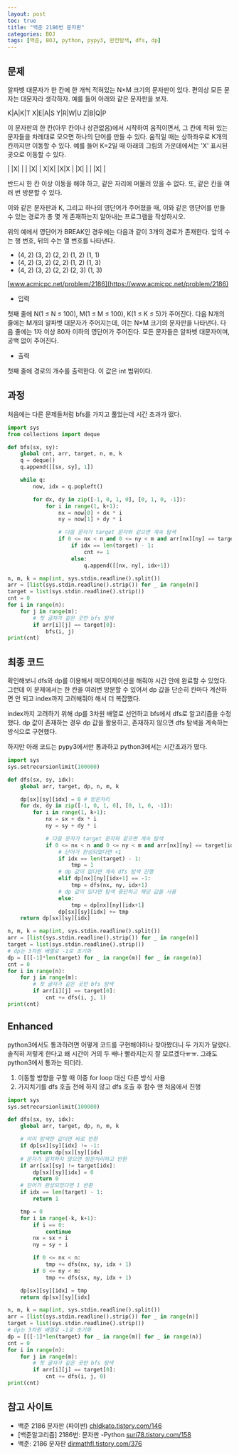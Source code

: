 ```yaml
---
layout: post
toc: true
title: "백준 2186번 문자판"
categories: BOJ
tags: [백준, BOJ, python, pypy3, 완전탐색, dfs, dp]
---
```


## 문제
알파벳 대문자가 한 칸에 한 개씩 적혀있는 N×M 크기의 문자판이 있다. 편의상 모든 문자는 대문자라 생각하자. 예를 들어 아래와 같은 문자판을 보자.

K|A|K|T
X|E|A|S
Y|R|W|U
Z|B|Q|P

이 문자판의 한 칸(아무 칸이나 상관없음)에서 시작하여 움직이면서, 그 칸에 적혀 있는 문자들을 차례대로 모으면 하나의 단어를 만들 수 있다. 움직일 때는 상하좌우로 K개의 칸까지만 이동할 수 있다. 예를 들어 K=2일 때 아래의 그림의 가운데에서는 'X' 표시된 곳으로 이동할 수 있다.

 | |X| |
 | |X| |
X|X| |X|X
 | |X| |
 | |X| |

반드시 한 칸 이상 이동을 해야 하고, 같은 자리에 머물러 있을 수 없다. 또, 같은 칸을 여러 번 방문할 수 있다.

이와 같은 문자판과 K, 그리고 하나의 영단어가 주어졌을 때, 이와 같은 영단어를 만들 수 있는 경로가 총 몇 개 존재하는지 알아내는 프로그램을 작성하시오.

위의 예에서 영단어가 BREAK인 경우에는 다음과 같이 3개의 경로가 존재한다. 앞의 수는 행 번호, 뒤의 수는 열 번호를 나타낸다.

- (4, 2) (3, 2) (2, 2) (1, 2) (1, 1)
- (4, 2) (3, 2) (2, 2) (1, 2) (1, 3)
- (4, 2) (3, 2) (2, 2) (2, 3) (1, 3)

[www.acmicpc.net/problem/2186](https://www.acmicpc.net/problem/2186)

* 입력

첫째 줄에 N(1 ≤ N ≤ 100), M(1 ≤ M ≤ 100), K(1 ≤ K ≤ 5)가 주어진다. 다음 N개의 줄에는 M개의 알파벳 대문자가 주어지는데, 이는 N×M 크기의 문자판을 나타낸다. 다음 줄에는 1자 이상 80자 이하의 영단어가 주어진다. 모든 문자들은 알파벳 대문자이며, 공백 없이 주어진다.

* 출력

첫째 줄에 경로의 개수를 출력한다. 이 값은 int 범위이다.


## 과정

처음에는 다른 문제들처럼 bfs를 가지고 풀었는데 시간 초과가 떴다.

```python
import sys
from collections import deque

def bfs(sx, sy):
    global cnt, arr, target, n, m, k
    q = deque()
    q.append([[sx, sy], 1])

    while q:
        now, idx = q.popleft()

        for dx, dy in zip([-1, 0, 1, 0], [0, 1, 0, -1]):
            for i in range(1, k+1):
                nx = now[0] + dx * i
                ny = now[1] + dy * i

                # 다음 문자가 target 문자와 같으면 계속 탐색
                if 0 <= nx < n and 0 <= ny < m and arr[nx][ny] == target[idx]:
                    if idx == len(target) - 1:
                        cnt += 1
                    else:
                        q.append([[nx, ny], idx+1])

n, m, k = map(int, sys.stdin.readline().split())
arr = [list(sys.stdin.readline().strip()) for _ in range(n)]
target = list(sys.stdin.readline().strip())
cnt = 0
for i in range(n):
    for j in range(m):
        # 첫 글자가 같은 곳만 bfs 탐색
        if arr[i][j] == target[0]:
            bfs(i, j)
print(cnt)
```

## 최종 코드

확인해보니 dfs와 dp를 이용해서 메모이제이션을 해줘야 시간 안에 완료할 수 있었다. 그런데 이 문제에서는 한 칸을 여러번 방문할 수 있어서 dp 값을 단순히 칸마다 계산하면 안 되고 index까지 고려해줘야 해서 더 복잡했다.

index까지 고려하기 위해 dp를 3차원 배열로 선언하고 bfs에서 dfs로 알고리즘을 수정했다. dp 값이 존재하는 경우 dp 값을 활용하고, 존재하지 않으면 dfs 탐색을 계속하는 방식으로 구현했다.

하지만 아래 코드는 pypy3에서만 통과하고 python3에서는 시간초과가 떴다.

```python
import sys
sys.setrecursionlimit(100000)

def dfs(sx, sy, idx):
    global arr, target, dp, n, m, k

    dp[sx][sy][idx] = 0 # 방문처리
    for dx, dy in zip([-1, 0, 1, 0], [0, 1, 0, -1]):
        for i in range(1, k+1):
            nx = sx + dx * i
            ny = sy + dy * i

            # 다음 문자가 target 문자와 같으면 계속 탐색
            if 0 <= nx < n and 0 <= ny < m and arr[nx][ny] == target[idx]:
                # 단어가 완성되었다면 +1
                if idx == len(target) - 1:
                    tmp = 1
                # dp 값이 없다면 계속 dfs 탐색 진행
                elif dp[nx][ny][idx+1] == -1:
                    tmp = dfs(nx, ny, idx+1)
                # dp 값이 있다면 탐색 중단하고 해당 값을 사용
                else:
                    tmp = dp[nx][ny][idx+1]
                dp[sx][sy][idx] += tmp
    return dp[sx][sy][idx]

n, m, k = map(int, sys.stdin.readline().split())
arr = [list(sys.stdin.readline().strip()) for _ in range(n)]
target = list(sys.stdin.readline().strip())
# dp는 3차원 배열로 -1로 초기화
dp = [[[-1]*len(target) for _ in range(m)] for _ in range(n)]
cnt = 0
for i in range(n):
    for j in range(m):
        # 첫 글자가 같은 곳만 bfs 탐색
        if arr[i][j] == target[0]:
            cnt += dfs(i, j, 1)
print(cnt)
```

## Enhanced

python3에서도 통과하려면 어떻게 코드를 구현해야하나 찾아봤더니 두 가지가 달랐다. 솔직히 저렇게 한다고 왜 시간이 거의 두 배나 빨라지는지 잘 모르겠다ㅠㅠ. 그래도 python3에서 통과는 되더라.

1. 이동할 방향을 구할 때 이중 for loop 대신 다른 방식 사용
2. 가지치기를 dfs 호출 전에 하지 않고 dfs 호출 후 함수 맨 처음에서 진행

```python
import sys
sys.setrecursionlimit(100000)

def dfs(sx, sy, idx):
    global arr, target, dp, n, m, k

    # 이미 탐색한 값이면 바로 반환
    if dp[sx][sy][idx] != -1:
        return dp[sx][sy][idx]
    # 문자가 일치하지 않으면 방문처리하고 반환
    if arr[sx][sy] != target[idx]:
        dp[sx][sy][idx] = 0
        return 0
    # 단어가 완성되었다면 1 반환
    if idx == len(target) - 1:
        return 1

    tmp = 0
    for i in range(-k, k+1):
        if i == 0:
            continue
        nx = sx + i
        ny = sy + i

        if 0 <= nx < n:
            tmp += dfs(nx, sy, idx + 1)
        if 0 <= ny < m:
            tmp += dfs(sx, ny, idx + 1)

    dp[sx][sy][idx] = tmp
    return dp[sx][sy][idx]

n, m, k = map(int, sys.stdin.readline().split())
arr = [list(sys.stdin.readline().strip()) for _ in range(n)]
target = list(sys.stdin.readline().strip())
# dp는 3차원 배열로 -1로 초기화
dp = [[[-1]*len(target) for _ in range(m)] for _ in range(n)]
cnt = 0
for i in range(n):
    for j in range(m):
        # 첫 글자가 같은 곳만 bfs 탐색
        if arr[i][j] == target[0]:
            cnt += dfs(i, j, 0)
print(cnt)
```

## 참고 사이트

- 백준 2186 문자판 (파이썬) [chldkato.tistory.com/146](https://chldkato.tistory.com/146)
- [백준알고리즘] 2186번: 문자판 -Python [suri78.tistory.com/158](https://suri78.tistory.com/158)
- 백준: 2186 문자판 [dirmathfl.tistory.com/376](https://dirmathfl.tistory.com/376)
